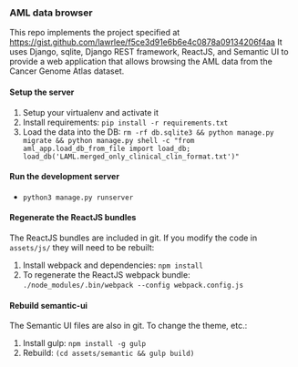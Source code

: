 ### AML data browser ###

This repo implements the project specified at https://gist.github.com/lawrlee/f5ce3d91e6b6e4c0878a09134206f4aa
It uses Django, sqlite, Django REST framework, ReactJS, and Semantic UI to provide a web application that allows browsing the AML data from the Cancer Genome Atlas dataset.


#### Setup the server ####
1. Setup your virtualenv and activate it
2. Install requirements: `pip install -r requirements.txt`
3. Load the data into the DB: `rm -rf db.sqlite3 && python manage.py migrate && python manage.py shell -c "from aml_app.load_db_from_file import load_db; load_db('LAML.merged_only_clinical_clin_format.txt')"`

#### Run the development server ####
* `python3 manage.py runserver`

#### Regenerate the ReactJS bundles ####
The ReactJS bundles are included in git. If you modify the code in `assets/js/` they will need to be rebuilt:
1. Install webpack and dependencies: `npm install`
2. To regenerate the ReactJS webpack bundle: `./node_modules/.bin/webpack --config webpack.config.js`

#### Rebuild semantic-ui
The Semantic UI files are also in git. To change the theme, etc.:
1. Install gulp: `npm install -g gulp`
2. Rebuild: `(cd assets/semantic && gulp build)`

